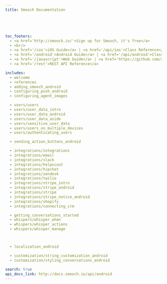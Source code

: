 ```yaml
---
title: Smooch Documentation





toc_footers:
  - <a href='http://smooch.io/'>Sign up for Smooch, it's free</a>
  - <br/>
  - <a href='/ios'>iOS Guide</a> | <a href='/api/ios'>Class Reference</a>
  - <a href='/android'>Android Guide</a> | <a href='/api/android'>Class Reference</a>
  - <a href='/javascript'>Web Guide</a> | <a href='https://github.com/smooch/smooch-js' target="_blank">Class Reference</a>
  - <a href='/rest'>REST API Reference</a>

includes:
  - welcome
  - references
  - adding_smooch_android
  - configuring_push_android
  - configuring_agent_images

  - users/users
  - users/user_data_intro
  - users/user_data_android
  - users/user_data_aside
  - users/sensitive_user_data
  - users/users_on_multiple_devices
  - users/authenticating_users

  - sending_action_buttons_android

  - integrations/integrations
  - integrations/email
  - integrations/slack
  - integrations/helpscout
  - integrations/hipchat
  - integrations/zendesk
  - integrations/twilio
  - integrations/stripe_intro
  - integrations/stripe_android
  - integrations/stripe
  - integrations/stripe_notice_android
  - integrations/shopify
  - integrations/connecting_crm

  - getting_conversations_started
  - whispers/whisper_when
  - whispers/whisper_actions
  - whispers/whisper_manage



  - localization_android

  - customization/string_customization_android
  - customization/styling_conversations_android

search: true
api_docs_link: http://docs.smooch.io/api/android
---
```

